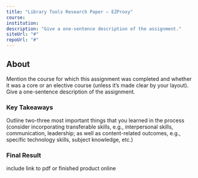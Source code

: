 ```yaml
---
title: "Library Tools Research Paper — EZProxy"
course:
institution:
description: "Give a one-sentence description of the assignment."
siteUrl: "#"
repoUrl: "#"
---
```


## About

Mention the course for which this assignment was completed and whether it was a core or an elective course (unless it’s made clear by your layout). Give a one-sentence description of the assignment.

### Key Takeaways

Outline two-three most important things that you learned in the process (consider incorporating transferable skills, e.g., interpersonal skills, communication, leadership; as well as content-related outcomes, e.g., specific technology skills, subject knowledge, etc.)

### Final Result

include link to pdf or finished product online
